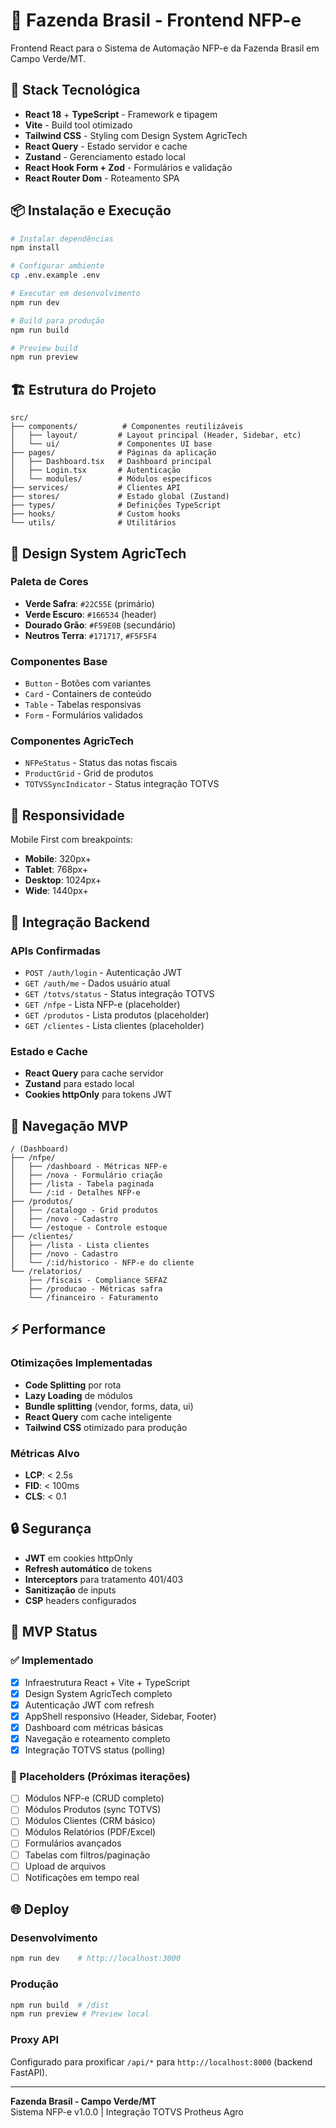 # 🌾 Fazenda Brasil - Frontend NFP-e

Frontend React para o Sistema de Automação NFP-e da Fazenda Brasil em Campo Verde/MT.

## 🚀 Stack Tecnológica

- **React 18** + **TypeScript** - Framework e tipagem
- **Vite** - Build tool otimizado
- **Tailwind CSS** - Styling com Design System AgricTech
- **React Query** - Estado servidor e cache
- **Zustand** - Gerenciamento estado local
- **React Hook Form + Zod** - Formulários e validação
- **React Router Dom** - Roteamento SPA

## 📦 Instalação e Execução

```bash
# Instalar dependências
npm install

# Configurar ambiente
cp .env.example .env

# Executar em desenvolvimento
npm run dev

# Build para produção
npm run build

# Preview build
npm run preview
```

## 🏗️ Estrutura do Projeto

```
src/
├── components/          # Componentes reutilizáveis
│   ├── layout/         # Layout principal (Header, Sidebar, etc)
│   └── ui/             # Componentes UI base
├── pages/              # Páginas da aplicação
│   ├── Dashboard.tsx   # Dashboard principal
│   ├── Login.tsx       # Autenticação
│   └── modules/        # Módulos específicos
├── services/           # Clientes API
├── stores/             # Estado global (Zustand)
├── types/              # Definições TypeScript
├── hooks/              # Custom hooks
└── utils/              # Utilitários
```

## 🎨 Design System AgricTech

### Paleta de Cores
- **Verde Safra**: `#22C55E` (primário)
- **Verde Escuro**: `#166534` (header)
- **Dourado Grão**: `#F59E0B` (secundário)
- **Neutros Terra**: `#171717`, `#F5F5F4`

### Componentes Base
- `Button` - Botões com variantes
- `Card` - Containers de conteúdo
- `Table` - Tabelas responsivas
- `Form` - Formulários validados

### Componentes AgricTech
- `NFPeStatus` - Status das notas fiscais
- `ProductGrid` - Grid de produtos
- `TOTVSSyncIndicator` - Status integração TOTVS

## 📱 Responsividade

Mobile First com breakpoints:
- **Mobile**: 320px+
- **Tablet**: 768px+
- **Desktop**: 1024px+
- **Wide**: 1440px+

## 🔌 Integração Backend

### APIs Confirmadas
- `POST /auth/login` - Autenticação JWT
- `GET /auth/me` - Dados usuário atual
- `GET /totvs/status` - Status integração TOTVS
- `GET /nfpe` - Lista NFP-e (placeholder)
- `GET /produtos` - Lista produtos (placeholder)
- `GET /clientes` - Lista clientes (placeholder)

### Estado e Cache
- **React Query** para cache servidor
- **Zustand** para estado local
- **Cookies httpOnly** para tokens JWT

## 🧭 Navegação MVP

```
/ (Dashboard)
├── /nfpe/
│   ├── /dashboard - Métricas NFP-e
│   ├── /nova - Formulário criação
│   ├── /lista - Tabela paginada
│   └── /:id - Detalhes NFP-e
├── /produtos/
│   ├── /catalogo - Grid produtos
│   ├── /novo - Cadastro
│   └── /estoque - Controle estoque
├── /clientes/
│   ├── /lista - Lista clientes
│   ├── /novo - Cadastro
│   └── /:id/historico - NFP-e do cliente
└── /relatorios/
    ├── /fiscais - Compliance SEFAZ
    ├── /producao - Métricas safra
    └── /financeiro - Faturamento
```

## ⚡ Performance

### Otimizações Implementadas
- **Code Splitting** por rota
- **Lazy Loading** de módulos
- **Bundle splitting** (vendor, forms, data, ui)
- **React Query** com cache inteligente
- **Tailwind CSS** otimizado para produção

### Métricas Alvo
- **LCP**: < 2.5s
- **FID**: < 100ms
- **CLS**: < 0.1

## 🔒 Segurança

- **JWT** em cookies httpOnly
- **Refresh automático** de tokens
- **Interceptors** para tratamento 401/403
- **Sanitização** de inputs
- **CSP** headers configurados

## 🧪 MVP Status

### ✅ Implementado
- [x] Infraestrutura React + Vite + TypeScript
- [x] Design System AgricTech completo
- [x] Autenticação JWT com refresh
- [x] AppShell responsivo (Header, Sidebar, Footer)
- [x] Dashboard com métricas básicas
- [x] Navegação e roteamento completo
- [x] Integração TOTVS status (polling)

### 🚧 Placeholders (Próximas iterações)
- [ ] Módulos NFP-e (CRUD completo)
- [ ] Módulos Produtos (sync TOTVS)
- [ ] Módulos Clientes (CRM básico)
- [ ] Módulos Relatórios (PDF/Excel)
- [ ] Formulários avançados
- [ ] Tabelas com filtros/paginação
- [ ] Upload de arquivos
- [ ] Notificações em tempo real

## 🌐 Deploy

### Desenvolvimento
```bash
npm run dev    # http://localhost:3000
```

### Produção
```bash
npm run build  # /dist
npm run preview # Preview local
```

### Proxy API
Configurado para proxificar `/api/*` para `http://localhost:8000` (backend FastAPI).

---

**Fazenda Brasil - Campo Verde/MT**  
Sistema NFP-e v1.0.0 | Integração TOTVS Protheus Agro